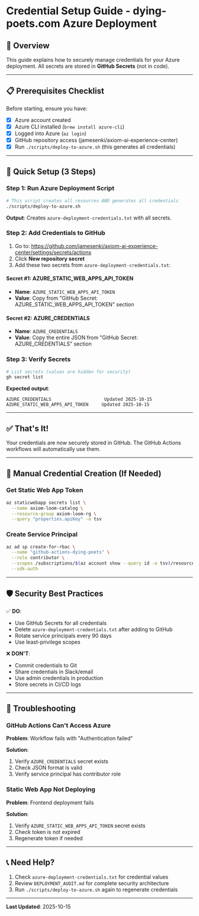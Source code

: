 # Credential Setup Guide - dying-poets.com Azure Deployment

## 🔐 Overview

This guide explains how to securely manage credentials for your Azure deployment. All secrets are stored in **GitHub Secrets** (not in code).

---

## 📋 Prerequisites Checklist

Before starting, ensure you have:

- [x] Azure account created
- [x] Azure CLI installed (`brew install azure-cli`)
- [x] Logged into Azure (`az login`)
- [x] GitHub repository access (jamesenki/axiom-ai-experience-center)
- [x] Run `./scripts/deploy-to-azure.sh` (this generates all credentials)

---

## 🎯 Quick Setup (3 Steps)

### Step 1: Run Azure Deployment Script

```bash
# This script creates all resources AND generates all credentials
./scripts/deploy-to-azure.sh
```

**Output**: Creates `azure-deployment-credentials.txt` with all secrets.

### Step 2: Add Credentials to GitHub

1. Go to: https://github.com/jamesenki/axiom-ai-experience-center/settings/secrets/actions
2. Click **New repository secret**
3. Add these two secrets from `azure-deployment-credentials.txt`:

#### Secret #1: AZURE_STATIC_WEB_APPS_API_TOKEN
- **Name**: `AZURE_STATIC_WEB_APPS_API_TOKEN`
- **Value**: Copy from "GitHub Secret: AZURE_STATIC_WEB_APPS_API_TOKEN" section

#### Secret #2: AZURE_CREDENTIALS
- **Name**: `AZURE_CREDENTIALS`
- **Value**: Copy the entire JSON from "GitHub Secret: AZURE_CREDENTIALS" section

### Step 3: Verify Secrets

```bash
# List secrets (values are hidden for security)
gh secret list
```

**Expected output**:
```
AZURE_CREDENTIALS                    Updated 2025-10-15
AZURE_STATIC_WEB_APPS_API_TOKEN     Updated 2025-10-15
```

---

## ✅ That's It!

Your credentials are now securely stored in GitHub. The GitHub Actions workflows will automatically use them.

---

## 🔄 Manual Credential Creation (If Needed)

### Get Static Web App Token

```bash
az staticwebapp secrets list \
  --name axiom-loom-catalog \
  --resource-group axiom-loom-rg \
  --query "properties.apiKey" -o tsv
```

### Create Service Principal

```bash
az ad sp create-for-rbac \
  --name "github-actions-dying-poets" \
  --role contributor \
  --scopes /subscriptions/$(az account show --query id -o tsv)/resourceGroups/axiom-loom-rg \
  --sdk-auth
```

---

## 🛡️ Security Best Practices

✅ **DO**:
- Use GitHub Secrets for all credentials
- Delete `azure-deployment-credentials.txt` after adding to GitHub
- Rotate service principals every 90 days
- Use least-privilege scopes

❌ **DON'T**:
- Commit credentials to Git
- Share credentials in Slack/email
- Use admin credentials in production
- Store secrets in CI/CD logs

---

## 🔧 Troubleshooting

### GitHub Actions Can't Access Azure

**Problem**: Workflow fails with "Authentication failed"

**Solution**:
1. Verify `AZURE_CREDENTIALS` secret exists
2. Check JSON format is valid
3. Verify service principal has contributor role

### Static Web App Not Deploying

**Problem**: Frontend deployment fails

**Solution**:
1. Verify `AZURE_STATIC_WEB_APPS_API_TOKEN` secret exists
2. Check token is not expired
3. Regenerate token if needed

---

## 📞 Need Help?

1. Check `azure-deployment-credentials.txt` for credential values
2. Review `DEPLOYMENT_AUDIT.md` for complete security architecture
3. Run `./scripts/deploy-to-azure.sh` again to regenerate credentials

---

**Last Updated**: 2025-10-15
